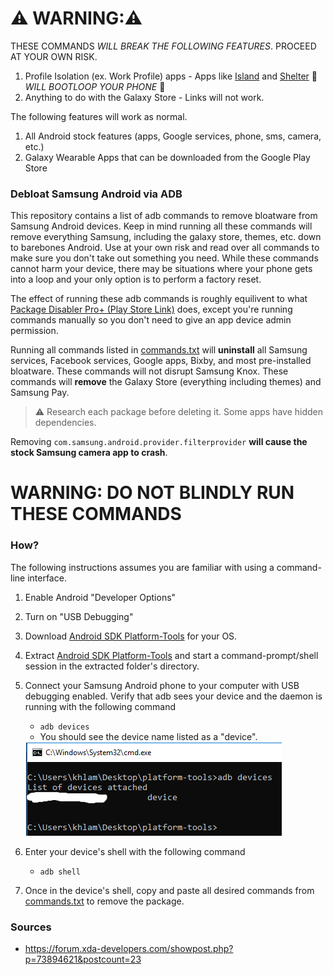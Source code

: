 # ⚠️ WARNING:⚠️
THESE COMMANDS *WILL BREAK THE FOLLOWING FEATURES*. PROCEED AT YOUR OWN RISK.
1. Profile Isolation (ex. Work Profile) apps - Apps like [Island](https://play.google.com/store/apps/details?id=com.oasisfeng.island&hl=en_US) and [Shelter](https://play.google.com/store/apps/details?id=net.typeblog.shelter&hl=en_US) 🚨 *WILL BOOTLOOP YOUR PHONE* 🚨
2. Anything to do with the Galaxy Store - Links will not work.

The following features will work as normal.
1. All Android stock features (apps, Google services, phone, sms, camera, etc.)
2. Galaxy Wearable Apps that can be downloaded from the Google Play Store

### Debloat Samsung Android via ADB

This repository contains a list of adb commands to remove bloatware from Samsung Android devices. Keep in mind running all these commands will remove everything Samsung, including the galaxy store, themes, etc. down to barebones Android. Use at your own risk and read over all commands to make sure you don't take out something you need. While these commands cannot harm your device, there may be situations where your phone gets into a loop and your only option is to perform a factory reset.

The effect of running these adb commands is roughly equilivent to what [Package Disabler Pro+ (Play Store Link)](https://play.google.com/store/apps/details?id=com.elmklmsamsung.batteryaddon&hl=en_US) does, except you're running commands manually so you don't need to give an app device admin permission.

Running all commands listed in [commands.txt](./commands.txt) will **uninstall** all Samsung services, Facebook services, Google apps, Bixby, and most pre-installed bloatware.
These commands will not disrupt Samsung Knox. These commands will **remove** the Galaxy Store (everything including themes) and Samsung Pay.

> ⚠️ Research each package before deleting it. Some apps have hidden dependencies.

Removing `com.samsung.android.provider.filterprovider` **will cause the stock Samsung camera app to crash**.


# WARNING: DO NOT BLINDLY RUN THESE COMMANDS


### How?
The following instructions assumes you are familiar with using a command-line interface.
1. Enable Android "Developer Options"
2. Turn on "USB Debugging"
3. Download [Android SDK Platform-Tools](https://developer.android.com/studio/releases/platform-tools) for your OS.
4. Extract [Android SDK Platform-Tools](https://developer.android.com/studio/releases/platform-tools) and start a command-prompt/shell session in the extracted folder's directory.
5. Connect your Samsung Android phone to your computer with USB debugging enabled. Verify that adb sees your device and the daemon is running with the following command
    - `adb devices`
    - You should see the device name listed as a "device".
    
    
    <img src="./img/adb_devices.PNG"/>

6. Enter your device's shell with the following command
    - `adb shell`
7. Once in the device's shell, copy and paste all desired commands from [commands.txt](./commands.txt) to remove the package. 

### Sources
- https://forum.xda-developers.com/showpost.php?p=73894621&postcount=23
